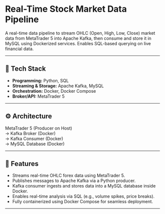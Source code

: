 # Real-Time Stock Market Data Pipeline

A real-time data pipeline to stream OHLC (Open, High, Low, Close) market data from MetaTrader 5 into Apache Kafka, then consume and store it in MySQL using Dockerized services. Enables SQL-based querying on live financial data.

---

## 🔧 Tech Stack

- **Programming:** Python, SQL 
- **Streaming & Storage:** Apache Kafka, MySQL  
- **Orchestration:** Docker, Docker Compose  
- **Broker/API:** MetaTrader 5

---

## ⚙️ Architecture

MetaTrader 5 (Producer on Host)  
→ Kafka Broker (Docker)  
→ Kafka Consumer (Docker)  
→ MySQL Database (Docker)

---

## 🚀 Features

- Streams real-time OHLC forex data using MetaTrader 5.
- Publishes messages to Apache Kafka via a Python producer.
- Kafka consumer ingests and stores data into a MySQL database inside Docker.
- Enables real-time analysis via SQL (e.g., volume spikes, price breaks).
- Fully containerized using Docker Compose for seamless deployment.

---

